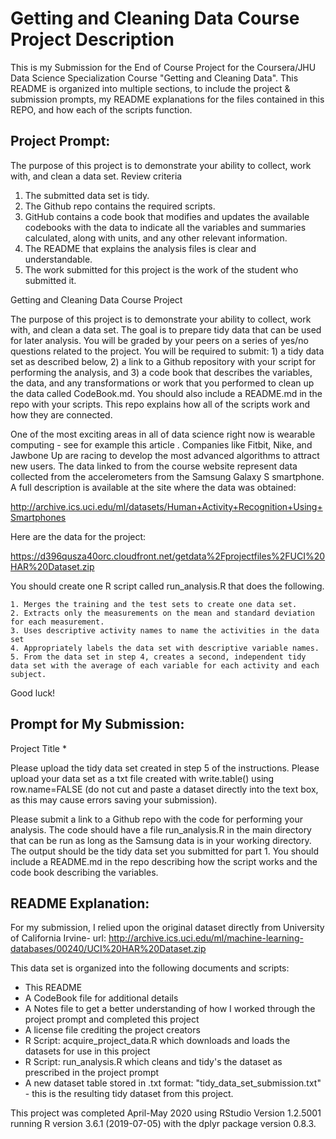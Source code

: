 # Getting and Cleaning Data Course Project Description
This is my Submission for the End of Course Project for the Coursera/JHU Data Science Specialization Course "Getting and Cleaning Data". This README is organized into multiple sections, to include the project & submission prompts, my README  explanations for the files contained in this REPO, and how each of the scripts function.

## Project Prompt:
The purpose of this project is to demonstrate your ability to collect, work with, and clean a data set.
Review criteria

1.    The submitted data set is tidy.
2.    The Github repo contains the required scripts.
3.    GitHub contains a code book that modifies and updates the available codebooks with the data to indicate all the variables and summaries calculated, along with units, and any other relevant information.
4.    The README that explains the analysis files is clear and understandable.
5.  The work submitted for this project is the work of the student who submitted it.

Getting and Cleaning Data Course Project

The purpose of this project is to demonstrate your ability to collect, work with, and clean a data set. The goal is to prepare tidy data that can be used for later analysis. You will be graded by your peers on a series of yes/no questions related to the project. You will be required to submit: 1) a tidy data set as described below, 2) a link to a Github repository with your script for performing the analysis, and 3) a code book that describes the variables, the data, and any transformations or work that you performed to clean up the data called CodeBook.md. You should also include a README.md in the repo with your scripts. This repo explains how all of the scripts work and how they are connected.

One of the most exciting areas in all of data science right now is wearable computing - see for example this article . Companies like Fitbit, Nike, and Jawbone Up are racing to develop the most advanced algorithms to attract new users. The data linked to from the course website represent data collected from the accelerometers from the Samsung Galaxy S smartphone. A full description is available at the site where the data was obtained:

http://archive.ics.uci.edu/ml/datasets/Human+Activity+Recognition+Using+Smartphones

Here are the data for the project:

https://d396qusza40orc.cloudfront.net/getdata%2Fprojectfiles%2FUCI%20HAR%20Dataset.zip

You should create one R script called run_analysis.R that does the following.

    1. Merges the training and the test sets to create one data set.
    2. Extracts only the measurements on the mean and standard deviation for each measurement.
    3. Uses descriptive activity names to name the activities in the data set
    4. Appropriately labels the data set with descriptive variable names.
    5. From the data set in step 4, creates a second, independent tidy data set with the average of each variable for each activity and each subject.

Good luck!

## Prompt for My Submission:
Project Title *

Please upload the tidy data set created in step 5 of the instructions. Please upload your data set as a txt file created with write.table() using row.name=FALSE (do not cut and paste a dataset directly into the text box, as this may cause errors saving your submission).

Please submit a link to a Github repo with the code for performing your analysis. The code should have a file run_analysis.R in the main directory that can be run as long as the Samsung data is in your working directory. The output should be the tidy data set you submitted for part 1. You should include a README.md in the repo describing how the script works and the code book describing the variables.


## README Explanation:
For my submission, I relied upon the original dataset directly from University of California Irvine- url: http://archive.ics.uci.edu/ml/machine-learning-databases/00240/UCI%20HAR%20Dataset.zip

This data set is organized into the following documents and scripts:
* This README
* A CodeBook file for additional details
* A Notes file to get a better understanding of how I worked through the project prompt and completed this project
* A license file crediting the project creators
* R Script: acquire_project_data.R which downloads and loads the datasets for use in this project
* R Script: run_analysis.R which cleans and tidy's the dataset as prescribed in the project prompt
* A new dataset table stored in .txt format: "tidy_data_set_submission.txt" - this is the resulting tidy dataset from this project.

This project was completed April-May 2020 using RStudio Version 1.2.5001 running R version 3.6.1 (2019-07-05) with the dplyr package version 0.8.3.
